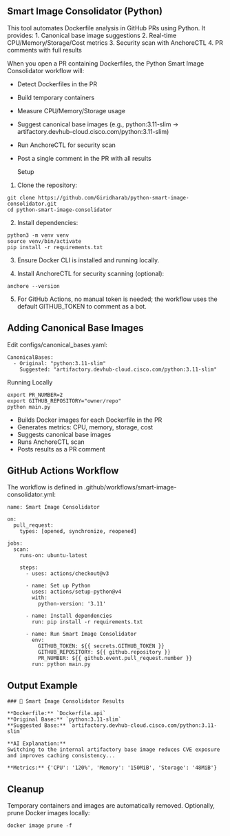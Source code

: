 ## Smart Image Consolidator (Python)

This tool automates Dockerfile analysis in GitHub PRs using Python. It provides:
	1.	Canonical base image suggestions
	2.	Real-time CPU/Memory/Storage/Cost metrics
	3.	Security scan with AnchoreCTL
	4.	PR comments with full results

When you open a PR containing Dockerfiles, the Python Smart Image Consolidator workflow will:
* Detect Dockerfiles in the PR
* Build temporary containers
* Measure CPU/Memory/Storage usage
* Suggest canonical base images (e.g., python:3.11-slim → artifactory.devhub-cloud.cisco.com/python:3.11-slim)
* Run AnchoreCTL for security scan
* Post a single comment in the PR with all results

  Setup
1. Clone the repository:
  
  ```
  git clone https://github.com/Giridharab/python-smart-image-consolidator.git
  cd python-smart-image-consolidator
  ```

2. Install dependencies:
 
```
python3 -m venv venv
source venv/bin/activate
pip install -r requirements.txt
```

3.	Ensure Docker CLI is installed and running locally.

4.	Install AnchoreCTL for security scanning (optional):

```
anchore --version
```

5.	For GitHub Actions, no manual token is needed; the workflow uses the default GITHUB_TOKEN to comment as a bot.

## Adding Canonical Base Images

Edit configs/canonical_bases.yaml:

```
CanonicalBases:
  - Original: "python:3.11-slim"
    Suggested: "artifactory.devhub-cloud.cisco.com/python:3.11-slim"
 ```

Running Locally

```
export PR_NUMBER=2
export GITHUB_REPOSITORY="owner/repo"
python main.py
```

* Builds Docker images for each Dockerfile in the PR
* Generates metrics: CPU, memory, storage, cost
* Suggests canonical base images
* Runs AnchoreCTL scan
* Posts results as a PR comment

## GitHub Actions Workflow

The workflow is defined in .github/workflows/smart-image-consolidator.yml:
```
name: Smart Image Consolidator

on:
  pull_request:
    types: [opened, synchronize, reopened]

jobs:
  scan:
    runs-on: ubuntu-latest

    steps:
      - uses: actions/checkout@v3

      - name: Set up Python
        uses: actions/setup-python@v4
        with:
          python-version: '3.11'

      - name: Install dependencies
        run: pip install -r requirements.txt

      - name: Run Smart Image Consolidator
        env:
          GITHUB_TOKEN: ${{ secrets.GITHUB_TOKEN }}
          GITHUB_REPOSITORY: ${{ github.repository }}
          PR_NUMBER: ${{ github.event.pull_request.number }}
        run: python main.py
```

## Output Example
```
### 🐳 Smart Image Consolidator Results

**Dockerfile:** `Dockerfile.api`
**Original Base:** `python:3.11-slim`
**Suggested Base:** `artifactory.devhub-cloud.cisco.com/python:3.11-slim`

**AI Explanation:**
Switching to the internal artifactory base image reduces CVE exposure and improves caching consistency...

**Metrics:** {'CPU': '120%', 'Memory': '150MiB', 'Storage': '48MiB'}
```

## Cleanup

Temporary containers and images are automatically removed.
Optionally, prune Docker images locally:

```
docker image prune -f

```

